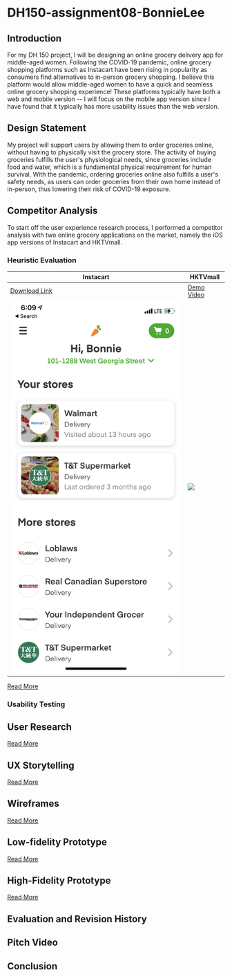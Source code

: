 # DH150-assignment08-BonnieLee

## Introduction
For my DH 150 project, I will be designing an online grocery delivery app for middle-aged women. Following the COVID-19 pandemic, online grocery shopping platforms such as Instacart have been rising in popularity as consumers find alternatives to in-person grocery shopping. I believe this platform would allow middle-aged women to have a quick and seamless online grocery shopping experience! These platforms typically have both a web and mobile version -- I will focus on the mobile app version since I have found that it typically has more usability issues than the web version. 

## Design Statement
My project will support users by allowing them to order groceries online, without having to physically visit the grocery store. The activity of buying groceries fulfills the user's physiological needs, since groceries include food and water, which is a fundamental physical requirement for human survival. With the pandemic, ordering groceries online also fulfills a user's safety needs, as users can order groceries from their own home instead of in-person, thus lowering their risk of COVID-19 exposure.

## Competitor Analysis
To start off the user experience research process, I performed a competitor analysis with two online grocery applications on the market, namely the iOS app versions of Instacart and HKTVmall.

### Heuristic Evaluation
Instacart | HKTVmall
--------- | ---------
[Download Link](https://apps.apple.com/hk/app/hktvmall-online-shopping/id910398738?l=en) | [Demo Video](https://www.youtube.com/watch?v=PksAfCz6akw&ab_channel=Instacart) | [Download Link](https://apps.apple.com/hk/app/hktvmall-online-shopping/id910398738?l=en) | [Demo Video](https://www.youtube.com/watch?v=PksAfCz6akw&ab_channel=Instacart)
<img src="https://github.com/bonniebonnielee/DH150-BonnieLee/blob/main/instacart-homescreen.PNG">  | <img src="https://github.com/bonniebonnielee/DH150-BonnieLee/blob/main/hktvmall-homescreen.PNG"> 

[Read More](https://github.com/bonniebonnielee/DH150-BonnieLee/blob/main/README.md)


### Usability Testing

## User Research
[Read More](https://github.com/bonniebonnielee/DH150-BonnieLee/blob/main/assignment04/README.md)

## UX Storytelling
[Read More](https://github.com/bonniebonnielee/DH150-BonnieLee/blob/main/assignment05/README.md)

## Wireframes
[Read More](https://github.com/bonniebonnielee/DH150-BonnieLee/blob/main/assignment06/README.md)

## Low-fidelity Prototype
[Read More](https://github.com/bonniebonnielee/DH150-BonnieLee/blob/main/assignment06/README.md)

## High-Fidelity Prototype
[Read More](https://github.com/bonniebonnielee/DH150-BonnieLee/tree/main/assignment07)

## Evaluation and Revision History

## Pitch Video

## Conclusion
